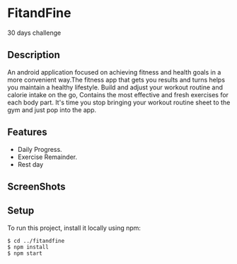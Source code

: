 # FitandFine

30 days challenge

## Description

An android application focused on achieving fitness and health goals in a more convenient way.The fitness app that gets you results and turns helps you maintain a healthy lifestyle. Build and adjust your workout routine and calorie intake on the go, Contains the most effective and fresh exercises for each body part. It's time you stop bringing your workout routine sheet to the gym and just pop into the app.

## Features

* Daily Progress.
* Exercise Remainder.
* Rest day

## ScreenShots


## Setup
To run this project, install it locally using npm:

```
$ cd ../fitandfine
$ npm install
$ npm start
```
